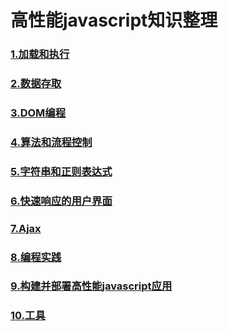 # 高性能javascript知识整理
### [1.加载和执行](./1.加载和执行.md)
### [2.数据存取](./2.数据存取.md)
### [3.DOM编程](./3.DOM编程.md)
### [4.算法和流程控制](./4.算法和流程控制.md)
### [5.字符串和正则表达式](./5.字符串和正则表达式.md)
### [6.快速响应的用户界面](./6.快速响应的用户界面.md)
### [7.Ajax](./7.Ajax.md)
### [8.编程实践](./8.编程实践.md)
### [9.构建并部署高性能javascript应用](./9.构建并部署高性能javascript应用.md)
### [10.工具](./10.工具.md)